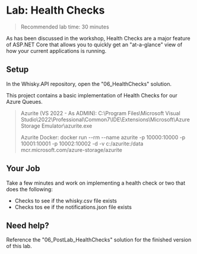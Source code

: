 # Lab: Health Checks

> Recommended lab time: 30 minutes

As has been discussed in the workshop, Health Checks are a major feature of ASP.NET Core that allows you to quickly get an "at-a-glance" view of how your current applications is running.

## Setup

In the Whisky.API repository, open the "06_HealthChecks" solution.  

This project contains a basic implementation of Health Checks for our Azure Queues.

> Azurite (VS 2022 - As ADMIN): C:\Program Files\Microsoft Visual Studio\2022\Professional\Common7\IDE\Extensions\Microsoft\Azure Storage Emulator\azurite.exe
> 
> Azurite Docker: docker run --rm --name azurite -p 10000:10000 -p 10001:10001 -p 10002:10002 -d -v c:/azurite:/data mcr.microsoft.com/azure-storage/azurite


## Your Job

Take a few minutes and work on implementing a health check or two that does the following:

* Checks to see if the whisky.csv file exists
* Checks tos ee if the notifications.json file exists

## Need help?

Reference the "06_PostLab_HealthChecks" solution for the finished version of this lab.
